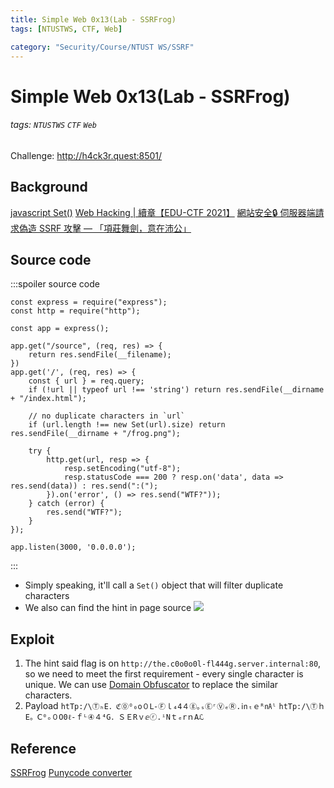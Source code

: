 ```yaml
---
title: Simple Web 0x13(Lab - SSRFrog)
tags: [NTUSTWS, CTF, Web]

category: "Security/Course/NTUST WS/SSRF"
---
```


# Simple Web 0x13(Lab - SSRFrog)
<!-- more -->
###### tags: `NTUSTWS` `CTF` `Web`
Challenge: http://h4ck3r.quest:8501/

## Background
[javascript Set()](https://pjchender.dev/javascript/js-set/)
[Web Hacking | 續章【EDU-CTF 2021】](https://youtu.be/hWC-Evt-sBc?t=9867)
[網站安全🔒 伺服器端請求偽造 SSRF 攻擊 — 「項莊舞劍，意在沛公」](https://medium.com/程式猿吃香蕉/網站安全-伺服器請求偽造-ssrf-攻擊-項莊舞劍-意在沛公-7a5524926362)

## Source code
:::spoiler source code
```javascript=
const express = require("express");
const http = require("http");

const app = express();

app.get("/source", (req, res) => {
    return res.sendFile(__filename);
})
app.get('/', (req, res) => {
    const { url } = req.query;
    if (!url || typeof url !== 'string') return res.sendFile(__dirname + "/index.html");

    // no duplicate characters in `url`
    if (url.length !== new Set(url).size) return res.sendFile(__dirname + "/frog.png");

    try {
        http.get(url, resp => {
            resp.setEncoding("utf-8");
            resp.statusCode === 200 ? resp.on('data', data => res.send(data)) : res.send(":(");
        }).on('error', () => res.send("WTF?"));
    } catch (error) {
        res.send("WTF?");
    }
});

app.listen(3000, '0.0.0.0');
```
:::
* Simply speaking, it'll call a `Set()` object that will filter duplicate characters
* We also can find the hint in page source
![](https://i.imgur.com/AxoVKnp.png)

## Exploit
1. The hint said flag is on `http://the.c0o0o0l-fl444g.server.internal:80`, so we need to meet the first requirement - every single character is unique.
We can use [Domain Obfuscator](https://splitline.github.io/domain-obfuscator/) to replace the similar characters.
2. Payload
`htTp:/\ⓉₕE．ℭ⓪ᴼ₀o０Ⅼ-Ⓕｌ₄4４ⓖ｡ₛⒺʳⓋₑⓇ.㏌ₜｅᴿ㎁ˡ`
`htTp:/\ⓉｈE。Ⅽ⁰ₒ０O0ℓ-ｆᴸ④４⁴G．ＳＥRｖⅇⓡ.ⁱNｔₑrｎAℒ`

## Reference
[SSRFrog](https://ctftime.org/writeup/25763)
[Punycode converter](https://www.punycoder.com/)